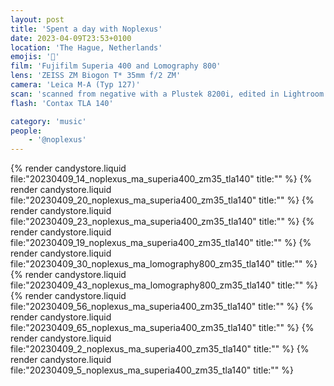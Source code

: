 ```yaml
---
layout: post
title: 'Spent a day with Noplexus'
date: 2023-04-09T23:53+0100
location: 'The Hague, Netherlands'
emojis: '🎹'
film: 'Fujifilm Superia 400 and Lomography 800'
lens: 'ZEISS ZM Biogon T* 35mm f/2 ZM'
camera: 'Leica M-A (Typ 127)'
scan: 'scanned from negative with a Plustek 8200i, edited in Lightroom'
flash: 'Contax TLA 140'

category: 'music'
people: 
    - '@noplexus'
---
```


{% render candystore.liquid file:"20230409_14_noplexus_ma_superia400_zm35_tla140" title:"" %}
{% render candystore.liquid file:"20230409_20_noplexus_ma_superia400_zm35_tla140" title:"" %}
{% render candystore.liquid file:"20230409_23_noplexus_ma_superia400_zm35_tla140" title:"" %}
{% render candystore.liquid file:"20230409_19_noplexus_ma_superia400_zm35_tla140" title:"" %}
{% render candystore.liquid file:"20230409_30_noplexus_ma_lomography800_zm35_tla140" title:"" %}
{% render candystore.liquid file:"20230409_43_noplexus_ma_lomography800_zm35_tla140" title:"" %}
{% render candystore.liquid file:"20230409_56_noplexus_ma_superia400_zm35_tla140" title:"" %}
{% render candystore.liquid file:"20230409_65_noplexus_ma_superia400_zm35_tla140" title:"" %}
{% render candystore.liquid file:"20230409_2_noplexus_ma_superia400_zm35_tla140" title:"" %}
{% render candystore.liquid file:"20230409_5_noplexus_ma_superia400_zm35_tla140" title:"" %}